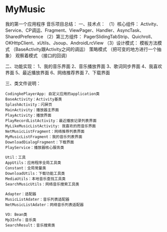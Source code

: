 # MyMusic
我的第一个应用程序
音乐项目总结：
一、技术点：
（1）核心组件：
    Activity、Service、CP调运、Fragment、ViewPager、Handler、AsyncTask、SharedPreference
（2）第三方组件：
    PagerSlidingTabStrip、Quichroll、OKHttpClient、xUtils、Jsoup、AndroidLrcView
（3）设计模式：
    模板方法模式  （BaseActivity跟Activity之间的调运）
    策略模式     （把可变的地方进行一个抽象）
    观察着模式    （接口的回调）

二、功能实现：
    1、我的音乐界面
    2、音乐播放界面
    3、歌词同步界面
    4、我喜欢界面
    5、最近播放界面
    6、网络推荐界面
    7、下载界面

三、类文件说明：

    CodingkePlayerApp: 自定义应用的application类
    BaseActivity：Activity基类
    SplashActivity：闪屏页
    MainActivity：播放器主界面
    PlayActivity：播放界面
    PlayRecordListActivity：最近播放记录列表界面
    MyLikeMusicListActivity: 我喜欢的而音乐界面
    NetMusicListFragment：网络推荐列表界面
    MyMusicListFragment：我的音乐列表界面
    DownloadDialogFragment：下载界面
    PlayService：播放器核心服务类

    Util：工具
    AppUtils：应用程序全局工具类
    Constant：全局常量类
    DownloadUtils：下载功能工具类
    MediaUtils：本地音乐查找工具类
    SearchMusicUtils：网络音乐搜索工具类

    Adapter：适配器
    MusicListAdater：音乐列表适配器
    NetMusicListAdater：网络音乐列表适配器

    VO: Bean类
    Mp3Info：音乐类
    SearchResult：音乐搜索类
